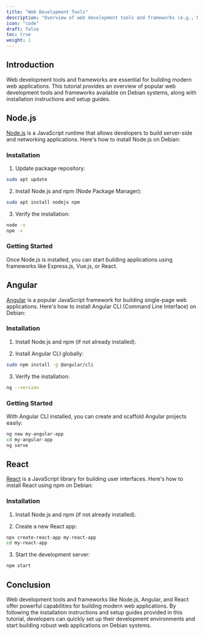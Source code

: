 ```yaml
---
title: "Web Development Tools"
description: "Overview of web development tools and frameworks (e.g., Node.js, Angular, React) available on Debian systems. Installation instructions and setup guides for web development environments and tools."
icon: "code"
draft: false
toc: true
weight: 1
---
```


## Introduction

Web development tools and frameworks are essential for building modern web applications. This tutorial provides an overview of popular web development tools and frameworks available on Debian systems, along with installation instructions and setup guides.

## Node.js

[Node.js](https://nodejs.org/) is a JavaScript runtime that allows developers to build server-side and networking applications. Here's how to install Node.js on Debian:

### Installation

1. Update package repository:

```bash
sudo apt update
```

2. Install Node.js and npm (Node Package Manager):

```bash
sudo apt install nodejs npm
```

3. Verify the installation:

```bash
node -v
npm -v
```

### Getting Started

Once Node.js is installed, you can start building applications using frameworks like Express.js, Vue.js, or React.

## Angular

[Angular](https://angular.io/) is a popular JavaScript framework for building single-page web applications. Here's how to install Angular CLI (Command Line Interface) on Debian:

### Installation

1. Install Node.js and npm (if not already installed).

2. Install Angular CLI globally:

```bash
sudo npm install -g @angular/cli
```

3. Verify the installation:

```bash
ng --version
```

### Getting Started

With Angular CLI installed, you can create and scaffold Angular projects easily:

```bash
ng new my-angular-app
cd my-angular-app
ng serve
```

## React

[React](https://reactjs.org/) is a JavaScript library for building user interfaces. Here's how to install React using npm on Debian:

### Installation

1. Install Node.js and npm (if not already installed).

2. Create a new React app:

```bash
npx create-react-app my-react-app
cd my-react-app
```

3. Start the development server:

```bash
npm start
```

## Conclusion

Web development tools and frameworks like Node.js, Angular, and React offer powerful capabilities for building modern web applications. By following the installation instructions and setup guides provided in this tutorial, developers can quickly set up their development environments and start building robust web applications on Debian systems.
